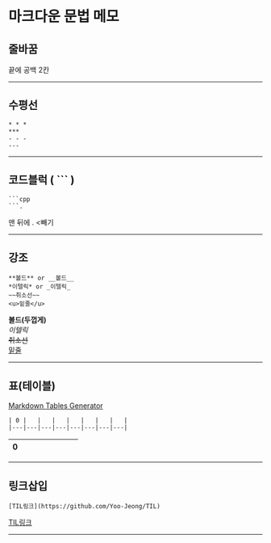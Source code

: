 # 마크다운 문법 메모

## 줄바꿈  
끝에 공백 2칸  

-------  

## 수평선  
```
* * *
***
- - -
---
```
-------
  
## 코드블럭 ( ``` )
```
```cpp
```.
```
맨 뒤에 . <빼기

-------  

## 강조
```
**볼드** or __볼드__  
*이텔릭* or _이텔릭_  
~~취소선~~
<u>밑줄</u>
```
**볼드(두껍게)**  
*이텔릭*  
~~취소선~~  
<u>밑줄</u>  

------- 

## 표(테이블)  
[Markdown Tables Generator](https://www.tablesgenerator.com/markdown_tables#)  

```
| 0 |   |   |   |   |   |   |   |
|---|---|---|---|---|---|---|---|
```
| 0 |   |   |   |   |   |   |   |
|---|---|---|---|---|---|---|---|
  


-------

## 링크삽입  
```
[TIL링크](https://github.com/Yoo-Jeong/TIL)
```
[TIL링크](https://github.com/Yoo-Jeong/TIL)

--------

